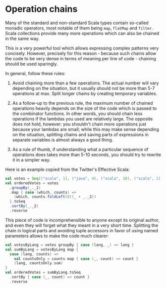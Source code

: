 # Operation chains

Many of the standard and non-standard Scala types contain so-called monadic operators, most notable of them being `map`, `flatMap` and `filter`. Scala collections provide many more operations which can also be chained in the same way.

This is a very powerful tool which allows expressing complex patterns very concisely. However, precisely for this reason - because such chains allow the code to be very dense in terms of meaning per line of code - chaining should be used sparingly.

In general, follow these rules:

1. Avoid chaining more than a few operations. The actual number will vary depending on the situation, but it usually should not be more than 5-7 operations at max. Split longer chains by creating temporary variables.

2. As a follow-up to the previous rule, the maximum number of chained operations heavily depends on the size of the code which is passed to the combinator functions. In other words, you should chain less operations if the lambdas you used are relatively large. The opposite does not hold, however: you shouldn't chain more operations just because your lambdas are small; while this may make sense depending on the situation, splitting chains and saving parts of expressions in separate variables is almost always a good thing.

3. As a rule of thumb, if understanding what a particular sequence of operations does takes more than 5-10 seconds, you should try to rewrite it in a simpler way.

Here is an example copied from the Twitter's Effective Scala:

```scala
val votes = Seq(("scala", 1), ("java", 4), ("scala", 10), ("scala", 1), ("python", 10))
val orderedVotes = votes
  .groupBy(_._1)
  .map { case (which, counts) => 
    (which, counts.foldLeft(0)(_ + _._2))
  }.toSeq
  .sortBy(_._2)
  .reverse
```

This piece of code is incomprehensible to anyone except its original author, and even they will forget what they meant in a very short time. Splitting the chain in logical parts and avoiding tuple accessors in favor of using named parameters allows to make the code much clearer:

```scala
val votesByLang = votes groupBy { case (lang, _) => lang }
val sumByLang = votesByLang map {
  case (lang, counts) =>
    val countsOnly = counts map { case (_, count) => count }
    (lang, countsOnly.sum)
}
val orderedVotes = sumByLang.toSeq
  .sortBy { case (_, count) => count }
  .reverse
```

